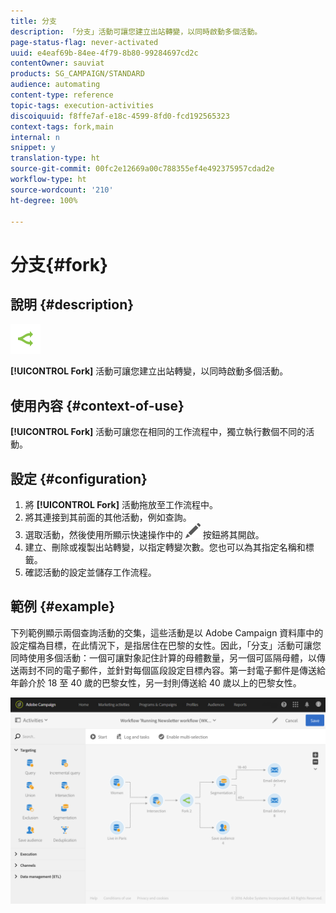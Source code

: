 ```yaml
---
title: 分支
description: 「分支」活動可讓您建立出站轉變，以同時啟動多個活動。
page-status-flag: never-activated
uuid: e4eaf69b-84ee-4f79-8b80-99284697cd2c
contentOwner: sauviat
products: SG_CAMPAIGN/STANDARD
audience: automating
content-type: reference
topic-tags: execution-activities
discoiquuid: f8ffe7af-e18c-4599-8fd0-fcd192565323
context-tags: fork,main
internal: n
snippet: y
translation-type: ht
source-git-commit: 00fc2e12669a00c788355ef4e492375957cdad2e
workflow-type: ht
source-wordcount: '210'
ht-degree: 100%

---
```



# 分支{#fork}

## 說明 {#description}

![](assets/fork.png)

**[!UICONTROL Fork]** 活動可讓您建立出站轉變，以同時啟動多個活動。

## 使用內容 {#context-of-use}

**[!UICONTROL Fork]** 活動可讓您在相同的工作流程中，獨立執行數個不同的活動。

## 設定 {#configuration}

1. 將 **[!UICONTROL Fork]** 活動拖放至工作流程中。
1. 將其連接到其前面的其他活動，例如查詢。
1. 選取活動，然後使用所顯示快速操作中的 ![](assets/edit_darkgrey-24px.png) 按鈕將其開啟。
1. 建立、刪除或複製出站轉變，以指定轉變次數。您也可以為其指定名稱和標籤。
1. 確認活動的設定並儲存工作流程。

## 範例 {#example}

下列範例顯示兩個查詢活動的交集，這些活動是以 Adobe Campaign 資料庫中的設定檔為目標，在此情況下，是指居住在巴黎的女性。因此，「分支」活動可讓您同時使用多個活動：一個可讓對象記住計算的母體數量，另一個可區隔母體，以傳送兩封不同的電子郵件，並針對每個區段設定目標內容。第一封電子郵件是傳送給年齡介於 18 至 40 歲的巴黎女性，另一封則傳送給 40 歲以上的巴黎女性。

![](assets/wkf_fork_example.png)

